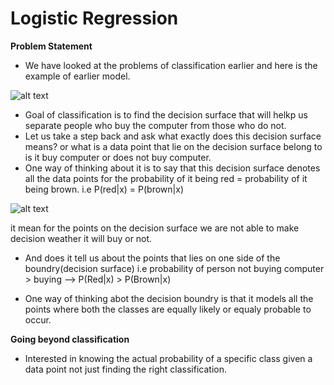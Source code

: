 # Logistic Regression

**Problem Statement**

- We have looked at the problems of classification earlier and here is the example of earlier model.

![alt text]()

- Goal of classification is to find the decision surface that will helkp us separate people who buy the computer from those who do not.
- Let us take a step back and ask what exactly does this decision surface means? or what is a data point that lie on the decision surface belong to is it buy computer or does not buy computer.
- One way of thinking about it is to say that this decision surface denotes all the data points for the probability of it being red = probability of it being brown. i.e P(red|x) = P(brown|x)

![alt text]()

it mean for the points on the decision surface we are not able to make decision weather it will buy or not.

- And does it tell us about the points that lies on one side of the boundry(decision surface) i.e probability of person not buying computer > buying --> P(Red|x) > P(Brown|x)

- One way of thinking abot the decision boundry is that it models all the points where both the classes are equally likely or equaly probable to occur.

**Going beyond classification**

- Interested in knowing the actual probability of a specific class given a data point not just finding the right classification. 



